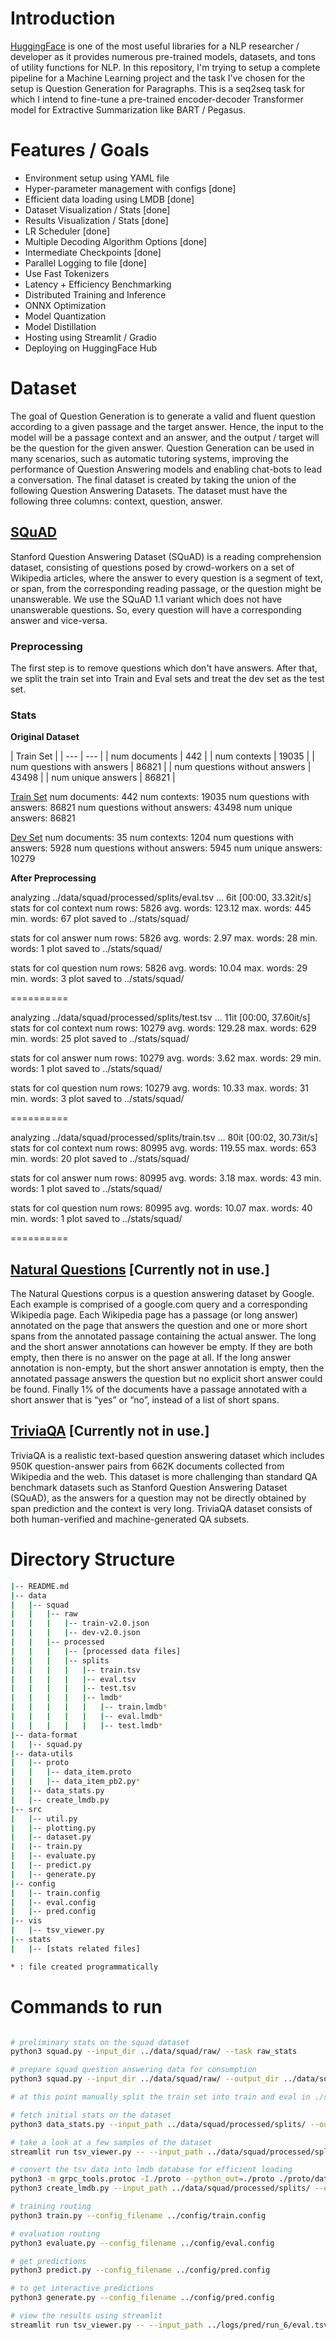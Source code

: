 # Introduction

[HuggingFace](https://huggingface.co/) is one of the most useful libraries for a NLP researcher / developer as it provides numerous pre-trained models, datasets, and tons of utility functions for NLP. In this repository, I'm trying to setup a complete pipeline for a Machine Learning project and the task I've chosen for the setup is Question Generation for Paragraphs. This is a seq2seq task for which I intend to fine-tune a pre-trained encoder-decoder Transformer model for Extractive Summarization like BART / Pegasus.

# Features / Goals

* Environment setup using YAML file
* Hyper-parameter management with configs [done]
* Efficient data loading using LMDB [done]
* Dataset Visualization / Stats [done]
* Results Visualization / Stats [done]
* LR Scheduler [done]
* Multiple Decoding Algorithm Options [done]
* Intermediate Checkpoints [done]
* Parallel Logging to file [done]
* Use Fast Tokenizers
* Latency + Efficiency Benchmarking
* Distributed Training and Inference
* ONNX Optimization
* Model Quantization
* Model Distillation
* Hosting using Streamlit / Gradio
* Deploying on HuggingFace Hub

# Dataset

The goal of Question Generation is to generate a valid and fluent question according to a given passage and the target answer. Hence, the input to the model will be a passage context and an answer, and the output / target will be the question for the given answer. Question Generation can be used in many scenarios, such as automatic tutoring systems, improving the performance of Question Answering models and enabling chat-bots to lead a conversation. The final dataset is created by taking the union of the following Question Answering Datasets. The dataset must have the following three columns: context, question, answer.

## [SQuAD](https://rajpurkar.github.io/SQuAD-explorer/)

Stanford Question Answering Dataset (SQuAD) is a reading comprehension dataset, consisting of questions posed by crowd-workers on a set of Wikipedia articles, where the answer to every question is a segment of text, or span, from the corresponding reading passage, or the question might be unanswerable. We use the SQuAD 1.1 variant which does not have unanswerable questions. So, every question will have a corresponding answer and vice-versa.

### Preprocessing

The first step is to remove questions which don't have answers. After that, we split the train set into Train and Eval sets and treat the dev set as the test set.

### Stats

<b>Original Dataset</b>

| Train Set |
| --- | --- |
| num documents | 442 |
| num contexts | 19035 |
| num questions with answers | 86821 |
| num questions without answers | 43498 |
| num unique answers | 86821 |


<u>Train Set</u>
num documents: 442
num contexts: 19035
num questions with answers: 86821
num questions without answers: 43498
num unique answers: 86821

<u>Dev Set</u>
num documents: 35
num contexts: 1204
num questions with answers: 5928
num questions without answers: 5945
num unique answers: 10279

<b>After Preprocessing</b>

analyzing ../data/squad/processed/splits/eval.tsv ...
6it [00:00, 33.32it/s]
stats for col context
num rows: 5826
avg. words: 123.12
max. words: 445
min. words: 67
plot saved to ../stats/squad/

stats for col answer
num rows: 5826
avg. words: 2.97
max. words: 28
min. words: 1
plot saved to ../stats/squad/

stats for col question
num rows: 5826
avg. words: 10.04
max. words: 29
min. words: 3
plot saved to ../stats/squad/

==========

analyzing ../data/squad/processed/splits/test.tsv ...
11it [00:00, 37.60it/s]
stats for col context
num rows: 10279
avg. words: 129.28
max. words: 629
min. words: 25
plot saved to ../stats/squad/

stats for col answer
num rows: 10279
avg. words: 3.62
max. words: 29
min. words: 1
plot saved to ../stats/squad/

stats for col question
num rows: 10279
avg. words: 10.33
max. words: 31
min. words: 3
plot saved to ../stats/squad/

==========

analyzing ../data/squad/processed/splits/train.tsv ...
80it [00:02, 30.73it/s]
stats for col context
num rows: 80995
avg. words: 119.55
max. words: 653
min. words: 20
plot saved to ../stats/squad/

stats for col answer
num rows: 80995
avg. words: 3.18
max. words: 43
min. words: 1
plot saved to ../stats/squad/

stats for col question
num rows: 80995
avg. words: 10.07
max. words: 40
min. words: 1
plot saved to ../stats/squad/

==========


## [Natural Questions](https://ai.google.com/research/NaturalQuestions) [Currently not in use.]

The Natural Questions corpus is a question answering dataset by Google. Each example is comprised of a google.com query and a corresponding Wikipedia page. Each Wikipedia page has a passage (or long answer) annotated on the page that answers the question and one or more short spans from the annotated passage containing the actual answer. The long and the short answer annotations can however be empty. If they are both empty, then there is no answer on the page at all. If the long answer annotation is non-empty, but the short answer annotation is empty, then the annotated passage answers the question but no explicit short answer could be found. Finally 1% of the documents have a passage annotated with a short answer that is “yes” or “no”, instead of a list of short spans.

## [TriviaQA](http://nlp.cs.washington.edu/triviaqa/) [Currently not in use.]

TriviaQA is a realistic text-based question answering dataset which includes 950K question-answer pairs from 662K documents collected from Wikipedia and the web. This dataset is more challenging than standard QA benchmark datasets such as Stanford Question Answering Dataset (SQuAD), as the answers for a question may not be directly obtained by span prediction and the context is very long. TriviaQA dataset consists of both human-verified and machine-generated QA subsets.

# Directory Structure

```bash
|-- README.md
|-- data
|	|-- squad
|	|	|-- raw
|	|	|	|-- train-v2.0.json
|	|	|	|-- dev-v2.0.json
|	|	|-- processed
|	|	|	|-- [processed data files]
|	|	|	|-- splits
|	|	|	|	|-- train.tsv
|	|	|	|	|-- eval.tsv
|	|	|	|	|-- test.tsv
|	|	|	|	|-- lmdb*
|	|	|	|	|	|-- train.lmdb*
|	|	|	|	|	|-- eval.lmdb*
|	|	|	|	|	|-- test.lmdb*
|-- data-format
|	|-- squad.py
|-- data-utils
|	|-- proto
|	|	|-- data_item.proto
|	|	|-- data_item_pb2.py*
|	|-- data_stats.py
|	|-- create_lmdb.py
|-- src
|	|-- util.py
|	|-- plotting.py
|	|-- dataset.py
|	|-- train.py
|	|-- evaluate.py
|	|-- predict.py
|	|-- generate.py
|-- config
|	|-- train.config
|	|-- eval.config
|	|-- pred.config
|-- vis
|	|-- tsv_viewer.py
|-- stats
|	|-- [stats related files]

* : file created programmatically
```

# Commands to run

```bash

# preliminary stats on the squad dataset
python3 squad.py --input_dir ../data/squad/raw/ --task raw_stats

# prepare squad question answering data for consumption
python3 squad.py --input_dir ../data/squad/raw/ --output_dir ../data/squad/processed/ --task json2tsv

# at this point manually split the train set into train and eval in ./splits

# fetch initial stats on the dataset
python3 data_stats.py --input_path ../data/squad/processed/splits/ --output_path ../stats/squad/

# take a look at a few samples of the dataset
streamlit run tsv_viewer.py -- --input_path ../data/squad/processed/splits/eval.tsv

# convert the tsv data into lmdb database for efficient loading
python3 -m grpc_tools.protoc -I./proto --python_out=./proto ./proto/data_item.proto
python3 create_lmdb.py --input_path ../data/squad/processed/splits/ --output_path ../data/squad/processed/splits/lmdb/

# training routing
python3 train.py --config_filename ../config/train.config

# evaluation routing
python3 evaluate.py --config_filename ../config/eval.config

# get predictions
python3 predict.py --config_filename ../config/pred.config

# to get interactive predictions
python3 generate.py --config_filename ../config/pred.config

# view the results using streamlit
streamlit run tsv_viewer.py -- --input_path ../logs/pred/run_6/eval.tsv

```
